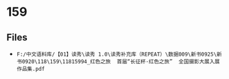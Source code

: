 # 159

## Files

- `F:/中文语料库/【01】读秀\读秀 1.0\读秀补充库（REPEAT）\数据009\新书0925\新书0920\118\159\11815994_红色之旅  首届“长征杯·红色之旅”  全国摄影大展入展作品集.pdf`
